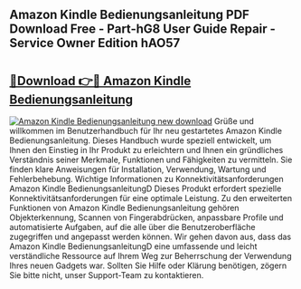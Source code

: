 ## Amazon Kindle Bedienungsanleitung PDF Download Free - Part-hG8 User Guide Repair - Service Owner Edition hAO57

# <h2><a href="http://df09qp.blite.top/?on=Amazon+Kindle+Bedienungsanleitung">🔗Download 👉🔴 Amazon Kindle Bedienungsanleitung</a></h2>

[![Amazon Kindle Bedienungsanleitung new download](https://i.imgur.com/lujVjoI.png)](http://df09qp.blite.top/?on=Amazon+Kindle+Bedienungsanleitung)
Grüße und willkommen im Benutzerhandbuch für Ihr neu gestartetes Amazon Kindle Bedienungsanleitung. Dieses Handbuch wurde speziell entwickelt, um Ihnen den Einstieg in Ihr Produkt zu erleichtern und Ihnen ein gründliches Verständnis seiner Merkmale, Funktionen und Fähigkeiten zu vermitteln. Sie finden klare Anweisungen für Installation, Verwendung, Wartung und Fehlerbehebung. Wichtige Informationen zu Konnektivitätsanforderungen Amazon Kindle BedienungsanleitungD Dieses Produkt erfordert spezielle Konnektivitätsanforderungen für eine optimale Leistung. Zu den erweiterten Funktionen von Amazon Kindle Bedienungsanleitung gehören Objekterkennung, Scannen von Fingerabdrücken, anpassbare Profile und automatisierte Aufgaben, auf die alle über die Benutzeroberfläche zugegriffen und angepasst werden können. Wir gehen davon aus, dass das Amazon Kindle BedienungsanleitungD eine umfassende und leicht verständliche Ressource auf Ihrem Weg zur Beherrschung der Verwendung Ihres neuen Gadgets war. Sollten Sie Hilfe oder Klärung benötigen, zögern Sie bitte nicht, unser Support-Team zu kontaktieren.
